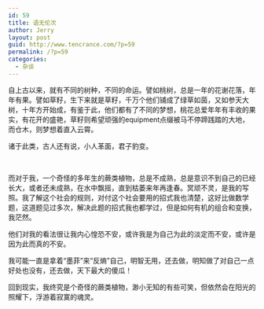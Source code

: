 ```yaml
---
id: 59
title: 语无伦次
author: Jerry
layout: post
guid: http://www.tencrance.com/?p=59
permalink: /?p=59
categories:
  - 杂谈
---
```

自上古以来，就有不同的树种，不同的命运。譬如桃树，总是一年的花谢花落，年年有果。譬如草籽，生下来就是草籽，千万个他们铺成了绿草如茵，又如参天大树，十年方开始成，有鉴于此，他们都有了不同的梦想，桃花总爱年年有丰收的果实，有花开的盛艳，草籽则希望顽强的equipment点缀被马不停蹄践踏的大地，而仓木，则梦想着直入云霄。

诸于此类，古人还有说，小人革面，君子豹变。

&nbsp;

而对于我，一个奇怪的多年生的蕨类植物，总是不成熟，总是意识不到自己的已经长大，或者还未成熟，在水中飘摇，直到枯萎来年再逢春。冥顽不灵，是我的写照。我了解这个社会的规则，对付这个社会要用的招式我也清楚，这好比做数学题，这道题见过多次，解决此题的招式我也都学过，但是如何有机的组合和变换，我茫然。

他们对我的看法很让我内心惶恐不安，或许我是为自己为此的淡定而不安，或许是因为此而真的不安。

我可能一直是拿着“墨菲”来“反熵”自己，明智无用，还去做，明知做了对自己一点好处也没有，还去做，天下最大的傻瓜！

回到现实，我终究是个奇怪的蕨类植物，渺小无知的有些可笑，但依然会在阳光的照耀下，浮游着寂寞的魂灵。